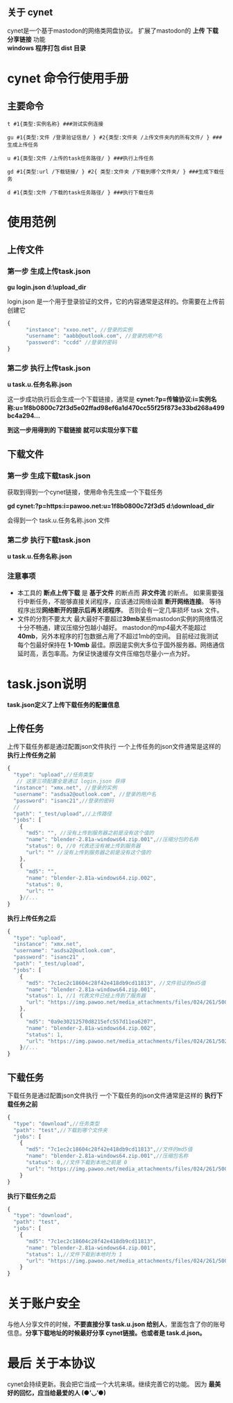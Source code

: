 ## 关于 cynet
cynet是一个基于mastodon的网络类网盘协议。
扩展了mastodon的 **上传 下载 分享链接** 功能  
**windows 程序打包 dist 目录**
# cynet 命令行使用手册
## 主要命令
```shell
t #1{类型:实例名称} ###测试实例连接

gu #1{类型:文件 /登录验证信息/ } #2{类型:文件夹 /上传文件夹内的所有文件/ } ###生成上传任务

u #1{类型:文件 /上传的task任务路径/ } ###执行上传任务

gd #1{类型:url /下载链接/ } #2{ 类型:文件夹 /下载到哪个文件夹/ } ###生成下载任务

d #1{类型:文件 /下载的task任务路径/ } ###执行下载任务
```

# 使用范例
## 上传文件
### 第一步 生成上传task.json

**gu login.json d:\upload_dir**  

login.json 是一个用于登录验证的文件，它的内容通常是这样的。你需要在上传前创建它
```javascript
{
      "instance": "xxoo.net", //登录的实例
      "username": "aabb@outlook.com", //登录的用户名
      "password": "ccdd" //登录的密码
}
```
### 第二步 执行上传task.json

**u task.u.任务名称.json**  

这一步成功执行后会生成一个下载链接，通常是 **cynet:?p=传输协议:i=实例名称:u=1f8b0800c72f3d5e02ffad98ef6a1d470cc55f25f873e33bd268a499bc4a294...**

**到这一步用得到的 下载链接 就可以实现分享下载**

## 下载文件
### 第一步 生成下载task.json
获取到得到一个cynet链接，使用命令先生成一个下载任务  

**gd cynet:?p=https:i=pawoo.net:u=1f8b0800c72f3d5 d:\download_dir**  

会得到一个 task.u.任务名称.json 文件

### 第二步 执行下载task.json

**u task.u.任务名称.json**

### 注意事项
- 本工具的 **断点上传下载** 是 **基于文件** 的断点而 **非文件流** 的断点。
如果需要强行中断任务，不能够直接关闭程序，应该通过网络设置 **断开网络连接**。
等待程序出现**网络断开的提示后再关闭程序**。
否则会有一定几率损坏 task 文件。
- 文件的分割不要太大 最大最好不要超过**39mb**某些mastodon实例的网络情况十分不畅通，建议压缩分包越小越好。
mastodon的mp4最大不能超过**40mb**，另外本程序的打包数据占用了不超过1mb的空间。
目前经过我测试 每个包最好保持在 **1-10mb** 最佳。原因是实例大多位于国外服务器。网络通信延时高，丢包率高。为保证快速缓存文件压缩包尽量小一点为好。
# task.json说明
**task.json定义了上传下载任务的配置信息**
## 上传任务
上传下载任务都是通过配置json文件执行
一个上传任务的json文件通常是这样的
**执行上传任务之前**
```javascript
{
  "type": "upload",//任务类型
   // 这里三项配置全是通过 login.json 获得
  "instance": "xmx.net", //登录的实例
  "username": "asdsa2@outlook.com", //登录的用户名
  "password": "isanc21",//登录的密码
  //
  "path": "_test/upload",//上传路径
  "jobs": [
    {
      "md5": "", //没有上传到服务器之前是没有这个值的
      "name": "blender-2.81a-windows64.zip.001",//压缩分包的名称
      "status": 0, //0 代表还没有被上传到服务器
      "url": "" //没有上传到服务器之前是没有这个值的
    },
    {
      "md5": "",
      "name": "blender-2.81a-windows64.zip.002",
      "status": 0,
      "url": ""
    }//...
}
```
**执行上传任务之后**
```javascript
{
  "type": "upload",
  "instance": "xmx.net", 
  "username": "asdsa2@outlook.com", 
  "password": "isanc21" ,
  "path": "_test/upload",
  "jobs": [
    {
      "md5": "7c1ec2c18604c28f42e418db9cd11813", //文件验证的md5值
      "name": "blender-2.81a-windows64.zip.001",
      "status": 1, //1 代表文件已经上传到了服务器
      "url": "https://img.pawoo.net/media_attachments/files/024/261/500/original/d2dc60100314d7ad.mp4" //上传文件的真实地址
    },
    {
      "md5": "0a9e30212570d8215efc557d11ea6207",
      "name": "blender-2.81a-windows64.zip.002",
      "status": 1,
      "url": "https://img.pawoo.net/media_attachments/files/024/261/502/original/727cfbabb77f5c65.mp4"
    }//...
}
```

## 下载任务
下载任务是通过配置json文件执行
一个下载任务的json文件通常是这样的
**执行下载任务之前**
```javascript
{
  "type": "download",//任务类型
  "path": "test",//下载到哪个文件夹
  "jobs": [
    {
      "md5": "7c1ec2c18604c28f42e418db9cd11813",//文件的md5值
      "name": "blender-2.81a-windows64.zip.001",//压缩包名称
      "status": 0,//文件下载到本地之前是 0
      "url": "https://img.pawoo.net/media_attachments/files/024/261/500/original/d2dc60100314d7ad.mp4"//文件的真实下载地址
    }
}
```
**执行下载任务之后**
```javascript
{
  "type": "download",
  "path": "test",
  "jobs": [
    {
      "md5": "7c1ec2c18604c28f42e418db9cd11813",
      "name": "blender-2.81a-windows64.zip.001",
      "status": 1,//文件下载到本地时为 1
      "url": "https://img.pawoo.net/media_attachments/files/024/261/500/original/d2dc60100314d7ad.mp4"//文件的真实下载地址
    }
}
```
# 关于账户安全
与他人分享文件的时候，**不要直接分享 task.u.json 给别人**，里面包含了你的账号信息。**分享下载地址的时候最好分享 cynet链接。也或者是 task.d.json。**
# 最后 关于本协议
cynet会持续更新。我会把它当成一个大坑来填。继续完善它的功能。
因为 **最美好的回忆，应当给最爱的人 (●’◡’●)**
